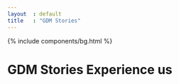 ```yaml
---
layout  : default
title   : "GDM Stories"
---
```

<div class="externe container flex column maxed ">
    {% include components/bg.html %}
    <h1 class="ahs__title padded-top-xxl blue xl padded-bottom-xl black">
        GDM Stories
        <span class="ahs__title flex column black lg">Experience us</span>
    </h1>
</div>

